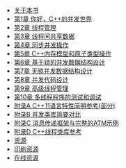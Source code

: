 * [关于本书](content/about_this_book/about_this_book-chinese.md)
* [第1章 你好，C++的并发世界](content/chapter1/chapter1-chinese.md)
* [第2章 线程管理](content/chapter2/chapter2-chinese.md)
* [第3章 线程间共享数据](content/chapter3/chapter3-chinese.md)
* [第4章 同步并发操作](content/chapter4/chapter4-chinese.md)
* [第5章 C++内存模型和原子类型操作](content/chapter5/chapter5-chinese.md)
* [第6章 基于锁的并发数据结构设计](content/chapter6/chapter6-chinese.md)
* [第7章 无锁并发数据结构设计](content/chapter7/chapter7-chinese.md)
* [第8章 并发代码设计](content/chapter8/chapter8-chinese.md)
* [第9章 高级线程管理](content/chapter9/chapter9-chinese.md)
* [第10章 多线程程序的测试和调试](content/chapter10/chapter10-chinese.md)
* [附录A C++11语言特性简明参考(部分)](content/appendix_A/appendix_A-chinese.md)
* [附录B 并发类库简要对比]()
* [附录C 消息传递框架与完整的ATM示例]()
* [附录D C++线程类库参考]()
* [资源]()
* [印刷资源]()
* [在线资源]()
